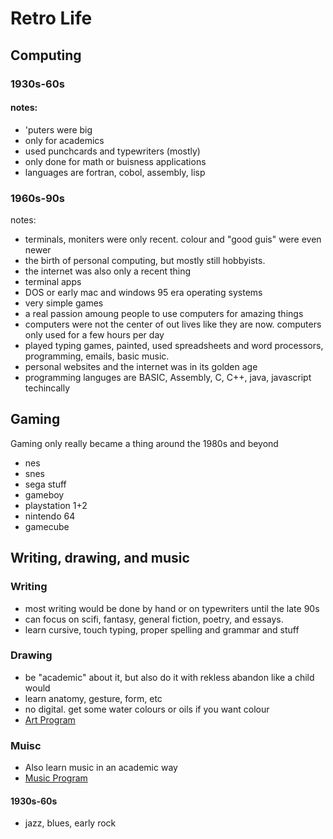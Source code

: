 # Retro Life
## Computing
### 1930s-60s
#### notes:
- 'puters were big
- only for academics
- used punchcards and typewriters (mostly)
- only done for math or buisness applications
- languages are fortran, cobol, assembly, lisp

### 1960s-90s
notes:
- terminals, moniters were only recent. colour and "good guis" were even newer
- the birth of personal computing, but mostly still hobbyists.
- the internet was also only a recent thing
- terminal apps
- DOS or early mac and windows 95 era operating systems
- very simple games
- a real passion amoung people to use computers for amazing things
- computers were not the center of out lives like they are now. computers only used for a few hours per day
- played typing games, painted, used spreadsheets and word processors, programming, emails, basic music.
- personal websites and the internet was in its golden age
- programming languges are BASIC, Assembly, C, C++, java, javascript techincally

## Gaming
Gaming only really became a thing around the 1980s and beyond
- nes
- snes
- sega stuff
- gameboy
- playstation 1+2
- nintendo 64
- gamecube

## Writing, drawing, and music
### Writing
- most writing would be done by hand or on typewriters until the late 90s
- can focus on scifi, fantasy, general fiction, poetry, and essays.
- learn cursive, touch typing, proper spelling and grammar and stuff

### Drawing
- be "academic" about it, but also do it with rekless abandon like a child would
- learn anatomy, gesture, form, etc
- no digital. get some water colours or oils if you want colour
- [Art Program](Art_Learning_program.md)

### Muisc
- Also learn music in an academic way
- [Music Program](Music_Learning_Program.md)

#### 1930s-60s
- jazz, blues, early rock

